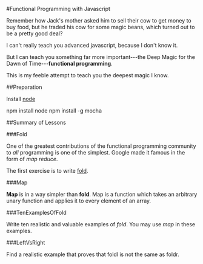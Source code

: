 #Functional Programming with Javascript


Remember how Jack's mother asked him to sell their 
cow to get money to buy food, but he traded his cow for some magic beans, which
turned out to be a pretty good deal?

I can't really teach you advanced javascript, because I don't know it.

But I can teach you something far more important---the Deep Magic 
for the Dawn of Time---**functional programming**.

This is my feeble attempt to teach you the deepest magic I know.

##Preparation

Install [node](http://nodejs.org)

npm install node
npm install -g mocha


##Summary of Lessons

###Fold

One of the greatest contributions of the functional programming community
to *all* programming is one of the simplest.  Google made it famous 
in the form of *map reduce*.

The first exercise is to write [fold](http://en.wikipedia.org/wiki/Fold_(higher-order_function)).

###Map

**Map** is in a way simpler than **fold**.  Map is a function which takes an arbitrary unary 
function and applies it to every element of an array.

###TenExamplesOfFold

Write ten realistic and valuable examples of *fold*.  You may use *map* in these examples.

###LeftVsRight

Find a realistic example that proves that foldl is not the same as foldr.

